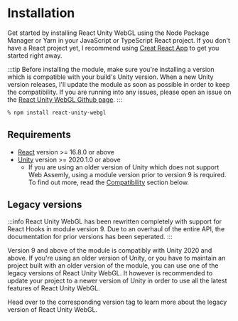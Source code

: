 # Installation

Get started by installing React Unity WebGL using the Node Package Manager or Yarn in your JavaScript or TypeScript React project. If you don't have a React project yet, I recommend using [Creat React App](https://reactjs.org/docs/create-a-new-react-app.html) to get you started right away.

:::tip
Before installing the module, make sure you're installing a version which is compatible with your build's Unity version. When a new Unity version releases, I'll update the module as soon as possible in order to keep the compatibility. If you are running into any issues, please open an issue on the [React Unity WebGL Github page](https://github.com/jeffreylanters/react-unity-webgl/issues).
:::

```sh
% npm install react-unity-webgl
```

## Requirements

- [React](https://reactjs.org) version >= 16.8.0 or above
- [Unity](https://unity.com) version >= 2020.1.0 or above
  - If you are using an older version of Unity which does not support Web Assemly, using a module version prior to version 9 is required. To find out more, read the [Compatibility](#compatibility) section below.

## Legacy versions

:::info
React Unity WebGL has been rewritten completely with support for React Hooks in module version 9. Due to an overhaul of the entire API, the documentation for prior versions has been seperated.
:::

Version 9 and above of the module is compatibly with Unity 2020 and above. If you're using an older version of Unity, or you have to maintain an project built with an older version of the module, you can use one of the legacy versions of React Unity WebGL. It however is recommended to update your project to a newer version of Unity in order to use all the latest features of React Unity WebGL.

Head over to the corresponding version tag to learn more about the legacy version of React Unity WebGL.
